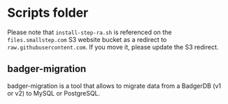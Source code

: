 # Scripts folder

Please note that `install-step-ra.sh` is referenced on the `files.smallstep.com` S3 website bucket as a redirect to `raw.githubusercontent.com`. If you move it, please update the S3 redirect.

## badger-migration

badger-migration is a tool that allows to migrate data from a BadgerDB (v1 or
v2) to MySQL or PostgreSQL.
